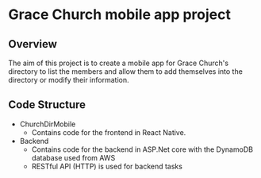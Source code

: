 # Grace Church mobile app project

## Overview

The aim of this project is to create a mobile app for Grace Church's directory to list the members and allow them to add themselves
into the directory or modify their information.

## Code Structure

- ChurchDirMobile
  - Contains code for the frontend in React Native.
- Backend
  - Contains code for the backend in ASP.Net core with the DynamoDB database used from AWS
  - RESTful API (HTTP) is used for backend tasks
